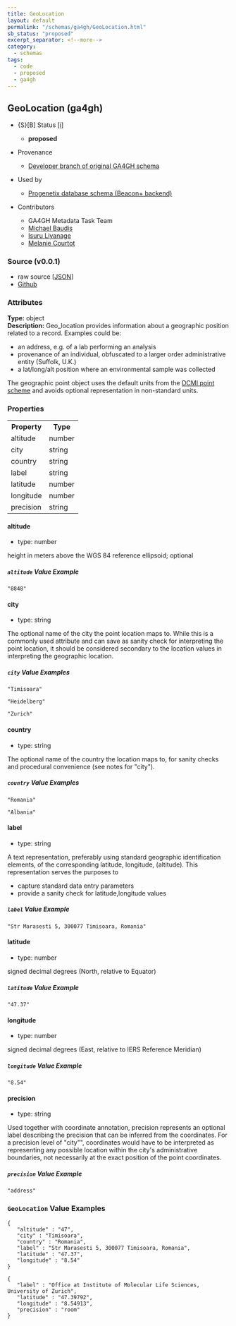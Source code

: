 ```yaml
---
title: GeoLocation
layout: default
permalink: "/schemas/ga4gh/GeoLocation.html"
sb_status: "proposed"
excerpt_separator: <!--more-->
category:
  - schemas
tags:
  - code
  - proposed
  - ga4gh
---
```



## GeoLocation (ga4gh)

* {S}[B] Status  [[i]](https://schemablocks.org/about/sb-status-levels.html)
    - __proposed__

* Provenance  

    - [Developer branch of original GA4GH schema](https://github.com/ga4gh-metadata/metadata-schemas/blob/master/schemas/shared.proto#L60)  
* Used by  

    - [Progenetix database schema (Beacon+ backend)](https://github.com/progenetix/schemas/tree/master/main/yaml)  

<!--more-->

* Contributors  

    - GA4GH Metadata Task Team  
    - [Michael Baudis](https://orcid.org/0000-0002-9903-4248)  
    - [Isuru Liyanage](https://orcid.org/0000-0002-4839-5158)  
    - [Melanie Courtot](https://orcid.org/0000-0002-9551-6370)  

### Source (v0.0.1)

* raw source [[JSON](./current/GeoLocation.json)]
* [Github](https://github.com/ga4gh-schemablocks/blocks/blob/master/schemas/GeoLocation.yaml)

### Attributes
  
__Type:__ object  
__Description:__ Geo_location provides information about a geographic position related to 
a record. Examples could be:  

* an address, e.g. of a lab performing an analysis
* provenance of an individual, obfuscated to a larger order 
administrative entity (Suffolk, U.K.)
* a lat/long/alt position where an environmental sample was collected  

The geographic point object uses the default units from the 
[DCMI point scheme](http://dublincore.org/documents/dcmi-point/) 
and avoids optional representation in non-standard units.


### Properties

<table>
  <tr>
    <th>Property</th>
    <th>Type</th>
  </tr>
  <tr>
    <td>altitude</td>
    <td>number</td>
  </tr>
  <tr>
    <td>city</td>
    <td>string</td>
  </tr>
  <tr>
    <td>country</td>
    <td>string</td>
  </tr>
  <tr>
    <td>label</td>
    <td>string</td>
  </tr>
  <tr>
    <td>latitude</td>
    <td>number</td>
  </tr>
  <tr>
    <td>longitude</td>
    <td>number</td>
  </tr>
  <tr>
    <td>precision</td>
    <td>string</td>
  </tr>

</table>


#### altitude

* type: number

height in meters above the WGS 84 reference ellipsoid; optional

##### `altitude` Value Example  

```
"8848"
```

#### city

* type: string

The optional name of the city the point location maps to. While this is 
a commonly used attribute and can save as sanity check for interpreting 
the point location, it should be considered secondary to the location 
values in interpreting the geographic location.


##### `city` Value Examples  

```
"Timisoara"
```
```
"Heidelberg"
```
```
"Zurich"
```

#### country

* type: string

The optional name of the country the location maps to, for sanity checks 
and procedural convenience (see notes for "city").


##### `country` Value Examples  

```
"Romania"
```
```
"Albania"
```

#### label

* type: string

A text representation, preferably using standard geographic 
identification elements, of the corresponding latitude, longitude, 
(altitude). This representation serves the purposes to
- capture standard data entry parameters  
- provide a sanity check for latitude,longitude values


##### `label` Value Example  

```
"Str Marasesti 5, 300077 Timisoara, Romania"
```

#### latitude

* type: number

signed decimal degrees (North, relative to Equator)

##### `latitude` Value Example  

```
"47.37"
```

#### longitude

* type: number

signed decimal degrees (East, relative to IERS Reference Meridian)

##### `longitude` Value Example  

```
"8.54"
```

#### precision

* type: string

Used together with coordinate annotation, precision represents an 
optional label describing the precision that can be inferred from the 
coordinates. For a precision level of "city"", coordinates would have to 
be interpreted as representing any possible location within the city's 
administrative boundaries, not necessarily at the exact position of the 
point coordinates.


##### `precision` Value Example  

```
"address"
```


### `GeoLocation` Value Examples  

```
{
   "altitude" : "47",
   "city" : "Timisoara",
   "country" : "Romania",
   "label" : "Str Marasesti 5, 300077 Timisoara, Romania",
   "latitude" : "47.37",
   "longitude" : "8.54"
}
```
```
{
   "label" : "Office at Institute of Molecular Life Sciences, University of Zurich",
   "latitude" : "47.39792",
   "longitude" : "8.54913",
   "precision" : "room"
}
```


